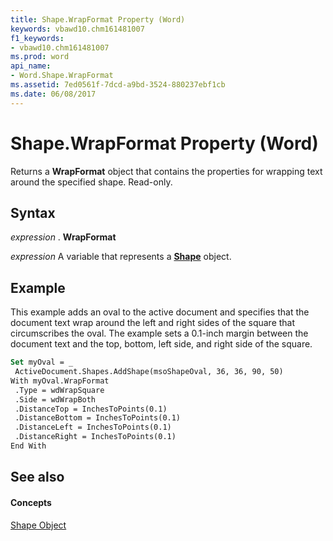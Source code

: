 ```yaml
---
title: Shape.WrapFormat Property (Word)
keywords: vbawd10.chm161481007
f1_keywords:
- vbawd10.chm161481007
ms.prod: word
api_name:
- Word.Shape.WrapFormat
ms.assetid: 7ed0561f-7dcd-a9bd-3524-880237ebf1cb
ms.date: 06/08/2017
---
```



# Shape.WrapFormat Property (Word)

Returns a  **WrapFormat** object that contains the properties for wrapping text around the specified shape. Read-only.


## Syntax

 _expression_ . **WrapFormat**

 _expression_ A variable that represents a **[Shape](Word.Shape.md)** object.


## Example

This example adds an oval to the active document and specifies that the document text wrap around the left and right sides of the square that circumscribes the oval. The example sets a 0.1-inch margin between the document text and the top, bottom, left side, and right side of the square.


```vb
Set myOval = _ 
 ActiveDocument.Shapes.AddShape(msoShapeOval, 36, 36, 90, 50) 
With myOval.WrapFormat 
 .Type = wdWrapSquare 
 .Side = wdWrapBoth 
 .DistanceTop = InchesToPoints(0.1) 
 .DistanceBottom = InchesToPoints(0.1) 
 .DistanceLeft = InchesToPoints(0.1) 
 .DistanceRight = InchesToPoints(0.1) 
End With
```


## See also


#### Concepts


[Shape Object](Word.Shape.md)

